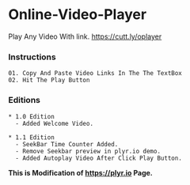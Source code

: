 # Online-Video-Player
Play Any Video With link.
    https://cutt.ly/oplayer

### Instructions
    01. Copy And Paste Video Links In The The TextBox
    02. Hit The Play Button

### Editions

    * 1.0 Edition
      - Added Welcome Video.

    * 1.1 Edition
      - SeekBar Time Counter Added.
      - Remove Seekbar preview in plyr.io demo.
      - Added Autoplay Video After Click Play Button.


__This is Modification of https://plyr.io Page.__
